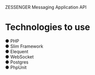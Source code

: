 ZESSENGER 
Messaging Application API 

<h1>Technologies to use</h1>   

● PHP   
● Slim Framework    
● Elequent    
● WebSocket    
● Postgres    
● PhpUnit   
